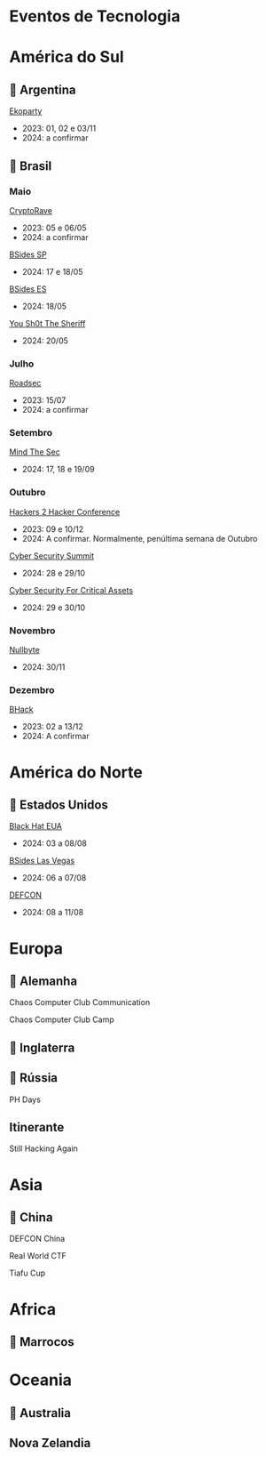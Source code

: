 # Eventos de Tecnologia

# América do Sul

## 📍 Argentina
[Ekoparty](https://ekoparty.org/)
- 2023: 01, 02 e 03/11
- 2024: a confirmar

## 📍 Brasil

### Maio
[CryptoRave](https://cryptorave.org/)  
- 2023: 05 e 06/05
- 2024: a confirmar

[BSides SP](https://securitybsides.com.br/)  
- 2024: 17 e 18/05

[BSides ES](https://bsides.vix.br/)  
- 2024: 18/05

[You Sh0t The Sheriff](https://www.ysts.org/)  
- 2024: 20/05 

### Julho
[Roadsec](https://www.roadsec.com.br/)
- 2023: 15/07
- 2024: a confirmar

### Setembro
[Mind The Sec](https://www.mindthesec.com.br/)
- 2024: 17, 18 e 19/09

### Outubro
[Hackers 2 Hacker Conference](https://www.h2hc.com.br/)  
- 2023: 09 e 10/12
- 2024: A confirmar. Normalmente, penúltima semana de Outubro

[Cyber Security Summit](https://www.cybersecuritysummit.com.br/)
- 2024: 28 e 29/10

[Cyber Security For Critical Assets](https://latam.cs4ca.com/)
- 2024: 29 e 30/10

### Novembro
[Nullbyte](https://www.nullbyte-con.org/)
- 2024: 30/11

### Dezembro
[BHack](https://www.bhack.com.br/)
- 2023: 02 a 13/12
- 2024: A confirmar

# América do Norte

## 📍 Estados Unidos
[Black Hat EUA](https://www.blackhat.com/)
- 2024: 03 a 08/08

[BSides Las Vegas](https://bsideslv.org/)
- 2024: 06 a 07/08
  
[DEFCON](https://defcon.org/)
- 2024: 08 a 11/08

# Europa

## 📍 Alemanha
Chaos Computer Club Communication

Chaos Computer Club Camp

## 📍 Inglaterra

## 📍 Rússia
PH Days

## Itinerante
Still Hacking Again

# Asia

## 📍 China

DEFCON China

Real World CTF

Tiafu Cup

# Africa

## 📍 Marrocos

# Oceania

## 📍 Australia

## Nova Zelandia
